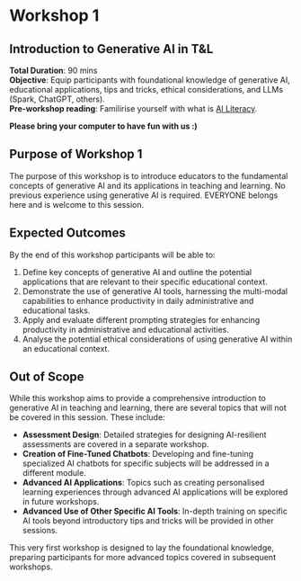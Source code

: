 # Workshop 1

## Introduction to Generative AI in T&L

**Total Duration**: 90 mins  
**Objective**: Equip participants with foundational knowledge of generative AI, educational applications, tips and tricks, ethical considerations, and LLMs (Spark, ChatGPT, others).  
**Pre-workshop reading**: Familirise yourself with what is [AI Literacy](../extras/ailiteracy.md). 

**Please bring your computer to have fun with us :)**  


## Purpose of Workshop 1

The purpose of this workshop is to introduce educators to the fundamental concepts of generative AI and its applications in teaching and learning. No previous experience using generative AI is required. EVERYONE belongs here and is welcome to this session. 

## Expected Outcomes

By the end of this workshop participants will be able to:

1. Define key concepts of generative AI and outline the potential applications that are relevant to their specific educational context.
2. Demonstrate the use of generative AI tools, harnessing the multi-modal capabilities to enhance productivity in daily administrative and educational tasks.
3. Apply and evaluate different prompting strategies for enhancing productivity in administrative and educational activities.
4. Analyse the potential ethical considerations of using generative AI within an educational context.

## Out of Scope

While this workshop aims to provide a comprehensive introduction to generative AI in teaching and learning, there are several topics that will not be covered in this session. These include:

- **Assessment Design**: Detailed strategies for designing AI-resilient assessments are covered in a separate workshop.
- **Creation of Fine-Tuned Chatbots**: Developing and fine-tuning specialized AI chatbots for specific subjects will be addressed in a different module.
- **Advanced AI Applications**: Topics such as creating personalised learning experiences through advanced AI applications will be explored in future workshops.
- **Advanced Use of Other Specific AI Tools**: In-depth training on specific AI tools beyond introductory tips and tricks will be provided in other sessions.

This very first workshop is designed to lay the foundational knowledge, preparing participants for more advanced topics covered in subsequent workshops.
